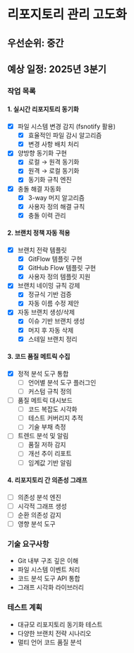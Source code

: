 # 리포지토리 관리 고도화

## 우선순위: 중간
## 예상 일정: 2025년 3분기

### 작업 목록

#### 1. 실시간 리포지토리 동기화
- [x] 파일 시스템 변경 감지 (fsnotify 활용)
  - [x] 효율적인 파일 감시 알고리즘
  - [x] 변경 사항 배치 처리
- [x] 양방향 동기화 구현
  - [x] 로컬 → 원격 동기화
  - [x] 원격 → 로컬 동기화
  - [x] 동기화 규칙 엔진
- [x] 충돌 해결 자동화
  - [x] 3-way 머지 알고리즘
  - [x] 사용자 정의 해결 규칙
  - [x] 충돌 이력 관리

#### 2. 브랜치 정책 자동 적용
- [x] 브랜치 전략 템플릿
  - [x] GitFlow 템플릿 구현
  - [x] GitHub Flow 템플릿 구현
  - [x] 사용자 정의 템플릿 지원
- [x] 브랜치 네이밍 규칙 강제
  - [x] 정규식 기반 검증
  - [x] 자동 이름 수정 제안
- [x] 자동 브랜치 생성/삭제
  - [x] 이슈 기반 브랜치 생성
  - [x] 머지 후 자동 삭제
  - [x] 스테일 브랜치 정리

#### 3. 코드 품질 메트릭 수집
- [x] 정적 분석 도구 통합
  - [ ] 언어별 분석 도구 플러그인
  - [ ] 커스텀 규칙 정의
- [ ] 품질 메트릭 대시보드
  - [ ] 코드 복잡도 시각화
  - [ ] 테스트 커버리지 추적
  - [ ] 기술 부채 측정
- [ ] 트렌드 분석 및 알림
  - [ ] 품질 저하 감지
  - [ ] 개선 추이 리포트
  - [ ] 임계값 기반 알림

#### 4. 리포지토리 간 의존성 그래프
- [ ] 의존성 분석 엔진
- [ ] 시각적 그래프 생성
- [ ] 순환 의존성 감지
- [ ] 영향 분석 도구

### 기술 요구사항
- Git 내부 구조 깊은 이해
- 파일 시스템 이벤트 처리
- 코드 분석 도구 API 통합
- 그래프 시각화 라이브러리

### 테스트 계획
- 대규모 리포지토리 동기화 테스트
- 다양한 브랜치 전략 시나리오
- 멀티 언어 코드 품질 분석